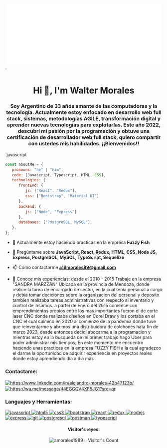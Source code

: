 <img src="https://github.com/amorales1989/amorales1989/blob/main/svg.svg" alt="hello world"/>`


<h1 align="center">Hi 👋, I'm Walter Morales</h1>

<h3 align="center">Soy Argentino de 33 años amante de las computadoras y la tecnología. Actualmente estoy enfocado en desarrollo web full stack, sistemas, metodologías AGILE, transformación digital y aprender nuevas tecnologías para explotarlas. Este año 2022, descubrí mi pasión por la programación y obtuve una certificación de desarrollador web full stack, quiero compartir con ustedes mis habilidades. ¡¡Bienvenidos!!</h3>`javascript

```javascript
const aboutMe = {
   pronouns: "he" | "him",
   code: [Javascript, Typescript, HTML, CSS],
   technologies: {
      frontEnd: {
         js: ["React", "Redux"],
         css: ["Bootstrap", "Material UI"]
      },
      backEnd: {
         js: ["Node", "Express"]
      },
      databases: ["PostgreSQL, MySQL"],
   },
};
```

- 🌱 Actualmente estoy haciendo practicas en la empresa **Fuzzy Fish**

- 💬 Pregúntame sobre **JavaScript, React, Redux, HTML, CSS, Node JS, Express, PostgreSQL, MySQL, TypeScript, Sequelize**

- 📫 Cómo contactarme **a19morales89@gmail.com**

- 📄 Conoce mis experiencias: desde el 2010 - 2015 Trabaje en la empresa "SANDRA MARZZAN" Ubicada en la provincia de Mendoza, donde realice la tarea de encargado de sector, en la cual tenia personal a cargo y debia tomar deciciones sobre la organizacion del personal y deposito tambien realizaba tareas administrativas con respecto al inventario y control de insumos. a partei de Enero del 2015 comence con emprendimientos propios entre los mas importantes fueron el de corte laser CNC donde realizaba diseños en Corel Draw y los cortaba en el CNC el cual culmino en 2020 al comienzo de la pandemia donde tuve que reinventarme y abrimos una distribuidora de colchones hata fin de marzo 2023, desde entonces decidi abocarme a la programacion y mientras estoy en la busqueda de mi primer trabajo hago Uber para poder administrar mis tiempos, En este momento me encuentro haciendo unas practicas en la empresa FUZZY FISH a la cual agradezco el darme la oportunidad de adquirir experiencia en proyectos reales donde estoy aprendiendo dia a dia más 

<h3 align="left">Contactame:</h3>
<p align="left">
<a href="https://www.linkedin.com/in/alejandro-morales-42b47123b/" target="_blank"><img align="center" src="https://cdn-icons-png.flaticon.com/512/174/174857.png" alt="https://www.linkedin.com/in/alejandro-morales-42b47123b/" height="30" width="30" /></a>
<a href="https://wa.me/message/44EGGQV4XF5JG1?src=qr" target="_blank"><img align="center" src="https://cdn-icons-png.flaticon.com/512/5968/5968841.png" alt="https://wa.me/message/44EGGQV4XF5JG1?src=qr" height="30" width="30" /></a>
</p>

<h3 align="left">Languajes y Herramientas:</h3>
<p align="left">  <a href="https://developer.mozilla.org/en-US/docs/Web/JavaScript" target="_blank"> <img src="https://upload.wikimedia.org/wikipedia/commons/thumb/9/99/Unofficial_JavaScript_logo_2.svg/1024px-Unofficial_JavaScript_logo_2.svg.png" alt="javascript" width="40" height="40"/> </a> 
<a href="https://www.w3.org/html/" target="_blank"> <img src="https://upload.wikimedia.org/wikipedia/commons/thumb/3/38/HTML5_Badge.svg/600px-HTML5_Badge.svg.png" alt="html5" width="40" height="40"/> </a>
<a href="https://www.w3schools.com/css/" target="_blank"> <img src="https://cdn4.iconfinder.com/data/icons/social-media-logos-6/512/121-css3-512.png" alt="css3" width="40" height="40"/> </a> 
<a href="https://getbootstrap.com" target="_blank"> <img src="https://upload.wikimedia.org/wikipedia/commons/thumb/b/b2/Bootstrap_logo.svg/1024px-Bootstrap_logo.svg.png" alt="bootstrap" width="40" height="40"/> </a> 
<a href="https://reactjs.org/" target="_blank"> <img src="https://seeklogo.com/images/R/react-logo-7B3CE81517-seeklogo.com.png" alt="react" width="40" height="40"/> </a> 
<a href="https://redux.js.org" target="_blank"> <img src="https://seeklogo.com/images/R/redux-logo-9CA6836C12-seeklogo.com.png" alt="redux" width="40" height="40"/> 
<a href="https://nodejs.org" target="_blank"> <img src="https://cdn.pixabay.com/photo/2015/04/23/17/41/node-js-736399_960_720.png" alt="nodejs" height="40"/> </a>
<a href="https://expressjs.com" target="_blank"> <img src="https://i.cloudup.com/zfY6lL7eFa-3000x3000.png" alt="express" height="40"/> </a> 
<a href="https://git-scm.com/" target="_blank"> <img src="https://www.vectorlogo.zone/logos/git-scm/git-scm-icon.svg" alt="git" width="40" height="40"/> </a> 
<a href="https://www.postgresql.org" target="_blank"> <img src="https://upload.wikimedia.org/wikipedia/commons/thumb/2/29/Postgresql_elephant.svg/1200px-Postgresql_elephant.svg.png" alt="postgresql" width="40" height="40"/> </a> 
<a href="https://postman.com" target="_blank"> <img src="https://www.vectorlogo.zone/logos/getpostman/getpostman-icon.svg" alt="postman" width="40" height="40"/> </a> 
<a href="https://www.typescriptlang.org/" target="_blank"> <img src="https://upload.wikimedia.org/wikipedia/commons/thumb/4/4c/Typescript_logo_2020.svg/1200px-Typescript_logo_2020.svg.png" alt="typescript" width="40" height="40"/> </a>
</br>
<h4 align="center">Visitor's :eyes:</h4>

<p align="center"><img src="https://profile-counter.glitch.me/{amorales1989}/count.svg" alt="amorales1989 :: Visitor's Count" /></p>








<!--
**amorales1989/amorales1989** is a ✨ _special_ ✨ repository because its `README.md` (this file) appears on your GitHub profile.

Here are some ideas to get you started:

- 🔭 I’m currently working on ...
- 🌱 I’m currently learning ...
- 👯 I’m looking to collaborate on ...
- 🤔 I’m looking for help with ...
- 💬 Ask me about ...
- 📫 How to reach me: ...
- 😄 Pronouns: ...
- ⚡ Fun fact: ...
-->
